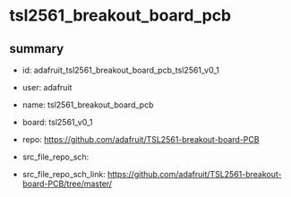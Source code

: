 # tsl2561_breakout_board_pcb
 
## summary 
* id: adafruit_tsl2561_breakout_board_pcb_tsl2561_v0_1
* user: adafruit
* name: tsl2561_breakout_board_pcb
* board: tsl2561_v0_1
* repo: https://github.com/adafruit/TSL2561-breakout-board-PCB



* src_file_repo_sch: 
* src_file_repo_sch_link: https://github.com/adafruit/TSL2561-breakout-board-PCB/tree/master/






